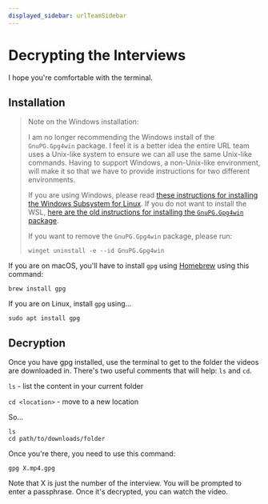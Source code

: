 ```yaml
---
displayed_sidebar: urlTeamSidebar
---
```


Decrypting the Interviews
=========================

I hope you're comfortable with the terminal.

Installation
------------

> Note on the Windows installation:
>
> I am no longer recommending the Windows install of the `GnuPG.Gpg4win` package.
I feel it is a better idea the entire URL team uses a Unix-like system to ensure
we can all use the same Unix-like commands. Having to support Windows, a
non-Unix-like environment, will make it so that we have to provide instructions
for two different environments.
>
> If you are using Windows, please read
[these instructions for installing the Windows Subsystem for Linux](https://docs.ojosproject.org/docs/teams/url/installing-wsl/). If you do not want to
install the WSL,
[here are the old instructions for installing the `GnuPG.Gpg4win` package](https://gitlab.com/ojosproject/docs/-/blob/b694c2afb5287b93f2dc6f0d29ca2cc7d0642b40/teams/url/decrypt-interviews.md).
>
> If you want to remove the `GnuPG.Gpg4win` package, please run:
>
> ```shell
> winget uninstall -e --id GnuPG.Gpg4win
> ```

If you are on macOS, you'll have to install `gpg` using
[Homebrew](https://brew.sh/) using this command:

```shell
brew install gpg
```

If you are on Linux, install `gpg` using...

```shell
sudo apt install gpg
```

Decryption
----------

Once you have gpg installed, use the terminal to get to the folder the videos
are downloaded in. There's two useful comments that will help: `ls` and `cd`.

`ls` - list the content in your current folder

`cd <location>` - move to a new location

So...

```shell
ls
cd path/to/downloads/folder
```

Once you're there, you need to use this command:

```shell
gpg X.mp4.gpg
```

Note that X is just the number of the interview. You will be prompted to enter
a passphrase. Once it's decrypted, you can watch the video.
